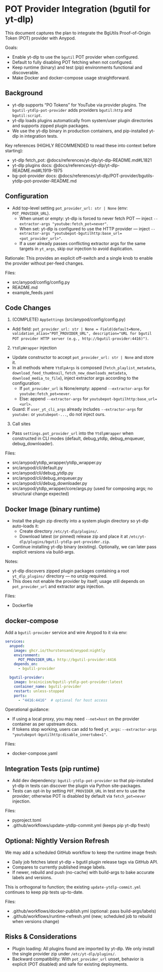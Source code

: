 # POT Provider Integration (bgutil for yt-dlp)

This document captures the plan to integrate the BgUtils Proof-of-Origin Token (POT) provider with Anypod.

Goals:
- Enable yt-dlp to use the `bgutil` POT provider when configured.
- Default to fully disabling POT fetching when not configured.
- Keep runtime (binary) and test (pip) environments functional and discoverable.
- Make Docker and docker-compose usage straightforward.

## Background

- yt-dlp supports “PO Tokens” for YouTube via provider plugins. The `bgutil-ytdlp-pot-provider` adds providers `bgutil:http` and `bgutil:script`.
- yt-dlp loads plugins automatically from system/user plugin directories and supports zipped plugin packages.
- We use the yt-dlp binary in production containers, and pip-installed yt-dlp in integration tests.

Key references (HIGHLY RECOMMENDED to read these into context before starting):
- yt-dlp fetch_pot: @docs/references/yt-dlp/yt-dlp-README.md#L1821
- yt-dlp plugins docs: @docs/references/yt-dlp/yt-dlp-README.md#L1919-1975
- bg-pot-provider docs: @docs/references/yt-dlp/POT-provider/bgutils-ytdlp-pot-provider-README.md

## Configuration

- Add top-level setting `pot_provider_url: str | None` (env: `POT_PROVIDER_URL`).
  - When unset or empty: yt-dlp is forced to never fetch POT — inject `--extractor-args "youtube:fetch_pot=never"`.
  - When set: yt-dlp is configured to use the HTTP provider — inject `--extractor-args "youtubepot-bgutilhttp:base_url=<pot_provider_url>"`.
  - If a user already passes conflicting extractor args for the same targets in `yt_args`, skip our injection to avoid duplication.

Rationale: This provides an explicit off-switch and a single knob to enable the provider without per-feed changes.

Files:
- src/anypod/config/config.py
- README.md
- example_feeds.yaml

## Code Changes

1) (COMPLETE) `AppSettings` (src/anypod/config/config.py)
- Add field: `pot_provider_url: str | None = Field(default=None, validation_alias="POT_PROVIDER_URL", description="URL for bgutil POT provider HTTP server (e.g., http://bgutil-provider:4416)")`.

2) `YtdlpWrapper` injection
- Update constructor to accept `pot_provider_url: str | None` and store it.
- In all methods where `YtdlpArgs` is composed (`fetch_playlist_metadata`, `download_feed_thumbnail`, `fetch_new_downloads_metadata`, `download_media_to_file`), inject extractor args according to the configuration:
  - If `pot_provider_url` is None/empty: append `--extractor-args` for `youtube:fetch_pot=never`.
  - Else: append `--extractor-args` for `youtubepot-bgutilhttp:base_url=<url>`.
- Guard: If `user_yt_cli_args` already includes `--extractor-args` for `youtube:` or `youtubepot-...`, do not inject ours.

3) Call sites
- Pass `settings.pot_provider_url` into the `YtdlpWrapper` when constructed in CLI modes (default, debug_ytdlp, debug_enqueuer, debug_downloader).

Files:
- src/anypod/ytdlp_wrapper/ytdlp_wrapper.py
- src/anypod/cli/default.py
- src/anypod/cli/debug_ytdlp.py
- src/anypod/cli/debug_enqueuer.py
- src/anypod/cli/debug_downloader.py
- src/anypod/ytdlp_wrapper/core/args.py (used for composing args; no structural change expected)

## Docker Image (binary runtime)

- Install the plugin zip directly into a system plugin directory so yt-dlp auto-loads it:
  - Create directory `/etc/yt-dlp/plugins/`.
  - Download latest (or pinned) release zip and place it at `/etc/yt-dlp/plugins/bgutil-ytdlp-pot-provider.zip`.
- Continue installing yt-dlp binary (existing). Optionally, we can later pass explicit versions via build-args.

Notes:
- yt-dlp discovers zipped plugin packages containing a root `yt_dlp_plugins/` directory — no unzip required.
- This does not enable the provider by itself; usage still depends on `pot_provider_url` and extractor args injection.

Files:
- Dockerfile

## docker-compose

Add a `bgutil-provider` service and wire Anypod to it via env:

```yaml
services:
  anypod:
    image: ghcr.io/thurstonsand/anypod:nightly
    environment:
      POT_PROVIDER_URL: http://bgutil-provider:4416
    depends_on:
      - bgutil-provider

  bgutil-provider:
    image: brainicism/bgutil-ytdlp-pot-provider:latest
    container_name: bgutil-provider
    restart: unless-stopped
    ports:
      - "4416:4416"  # optional for host access
```

Operational guidance:
- If using a local proxy, you may need `--net=host` on the provider container as per upstream docs.
- If tokens stop working, users can add to feed `yt_args`: `--extractor-args "youtubepot-bgutilhttp:disable_innertube=1"`.

Files:
- docker-compose.yaml

## Integration Tests (pip runtime)

- Add dev dependency: `bgutil-ytdlp-pot-provider` so that pip-installed yt-dlp in tests can discover the plugin via Python site-packages.
- Tests can opt-in by setting `POT_PROVIDER_URL` in test env to use the provider; otherwise POT is disabled by default via `fetch_pot=never` injection.

Files:
- pyproject.toml
- .github/workflows/update-ytdlp-commit.yml (keeps pip yt-dlp fresh)

## Optional: Nightly Version Refresh

We may add a scheduled GitHub workflow to keep the runtime image fresh:
- Daily job fetches latest yt-dlp + bgutil plugin release tags via GitHub API.
- Compares to currently published image labels.
- If newer, rebuild and push (no-cache) with build-args to bake accurate labels and versions.

This is orthogonal to function; the existing `update-ytdlp-commit.yml` continues to keep pip tests up-to-date.

Files:
- .github/workflows/docker-publish.yml (optional: pass build-args/labels)
- .github/workflows/runtime-refresh.yml (new; scheduled job to rebuild when versions change)

## Risks & Considerations

- Plugin loading: All plugins found are imported by yt-dlp. We only install the single provider zip under `/etc/yt-dlp/plugins/`.
- Backward compatibility: With `pot_provider_url` unset, behavior is explicit (POT disabled) and safe for existing deployments.
